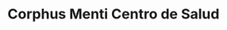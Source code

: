 ---
title: "Corphus Menti Centro de Salud"
url: /caracas/corphus-menti-centro-de-salud/
shop: Massage
---